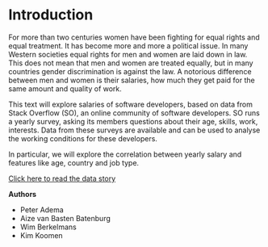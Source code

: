 # Introduction

For more than two centuries women have been fighting for equal rights and equal treatment. It has become more and more a political issue.
In many Western societies equal rights for men and women are laid down in law.
This does not mean that men and women are treated equally, but in many countries gender discrimination is against the law.
A notorious difference between men and women is their salaries, how much they get paid for the same amount and quality of work.

This text will explore salaries of software developers, based on data from Stack Overflow (SO), an online community of software developers.
SO runs a yearly survey, asking its members questions about their age, skills, work, interests.
Data from these surveys are available and can be used to analyse the working conditions for these developers.

In particular, we will explore the correlation between yearly salary and features like age, country and job type.

[Click here to read the data story](../notebooks/story.ipynb)

**Authors**
- Peter Adema
- Aize van Basten Batenburg
- Wim Berkelmans
- Kim Koomen
